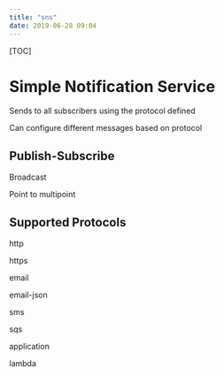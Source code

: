 ```yaml
---
title: "sns"
date: 2019-06-28 09:04
---
```

[TOC]



# Simple Notification Service



Sends to all subscribers using the protocol defined

Can configure different messages based on protocol





## Publish-Subscribe

Broadcast

Point to multipoint



## Supported Protocols

http

https

email

email-json

sms

sqs

application

lambda



